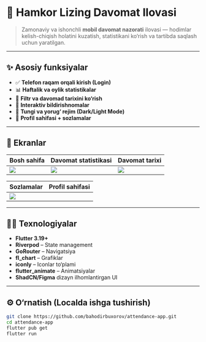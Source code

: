 # 📱 Hamkor Lizing Davomat Ilovasi

> Zamonaviy va ishonchli **mobil davomat nazorati** ilovasi — hodimlar kelish-chiqish holatini kuzatish, statistikani ko‘rish va tartibda saqlash uchun yaratilgan.

---

## ✨ Asosiy funksiyalar

- ✅ **Telefon raqam orqali kirish (Login)**
- 📊 **Haftalik va oylik statistikalar**
- 📅 **Filtr va davomad tarixini ko‘rish**
- 🔔 **Interaktiv bildirishnomalar**
- 🌙 **Tungi va yorug‘ rejim (Dark/Light Mode)**
- 👤 **Profil sahifasi + sozlamalar**

---

## 📸 Ekranlar

| Bosh sahifa | Davomat statistikasi | Davomat tarixi |
|------------|----------------------|----------------|
| ![](https://github.com/user-attachments/assets/11bc2655-8013-4fce-a984-3621949100bb) |![](https://github.com/user-attachments/assets/70ddd677-f85b-48eb-bb00-3277f4dc036a) | ![](https://github.com/user-attachments/assets/f063f53b-ad9e-4ba6-a126-b6812585e8d2) | ![](https://github.com/user-attachments/assets/ef8744c0-ed4c-442e-aa03-b233a155701e) |

| Sozlamalar | Profil sahifasi |
|------------|-----------------|
|  ![](https://github.com/user-attachments/assets/11608e09-4893-4535-a617-9a1c20eec9e6) |

---

## 🧑‍💻 Texnologiyalar

- **Flutter 3.19+**
- **Riverpod** – State management
- **GoRouter** – Navigatsiya
- **fl_chart** – Grafiklar
- **iconly** – Iconlar to‘plami
- **flutter_animate** – Animatsiyalar
- **ShadCN/Figma** dizayn ilhomlantirgan UI

---

## ⚙️ O‘rnatish (Localda ishga tushirish)

```bash
git clone https://github.com/bahodirbuxorov/attendance-app.git
cd attendance-app
flutter pub get
flutter run
